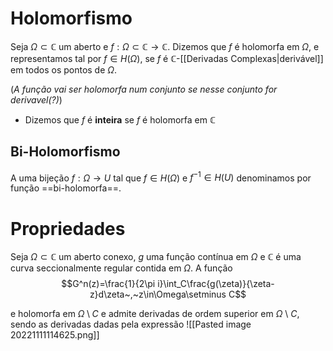 # Holomorfismo

Seja $Ω ⊂ \mathbb C$ um aberto e $f : Ω ⊂ \mathbb C → \mathbb C$. Dizemos que $f$ é holomorfa em $Ω$, e representamos tal por $f ∈ H(Ω)$, se $f$ é $\mathbb C$-[[Derivadas Complexas|derivável]] em todos os pontos de $Ω$.

(*A função vai ser holomorfa num conjunto se nesse conjunto for derivavel(?)*)

- Dizemos que $f$ é **inteira** se $f$ é holomorfa em $\mathbb C$

## Bi-Holomorfismo

A uma bijeção $f : Ω → U$ tal que $f ∈ H(Ω)$ e $f^ {−1} ∈ H(U)$ denominamos por função ==bi-holomorfa==.

# Propriedades

Seja $Ω ⊂ \mathbb C$ um aberto conexo, $g$ uma função contı́nua em $Ω$ e $\mathbb C$ é uma curva seccionalmente regular contida em $Ω$. A função $$G^n(z)=\frac{1}{2\pi i}\int_C\frac{g(\zeta)}{\zeta-z}d\zeta~,~z\in\Omega\setminus C$$

e holomorfa em $Ω \setminus C$ e admite derivadas de ordem superior em $Ω$ \ $C$, sendo as derivadas dadas pela expressão
![[Pasted image 20221111114625.png]]

